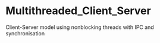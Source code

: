 # Multithreaded_Client_Server
Client-Server model using nonblocking threads with IPC and synchronisation 
